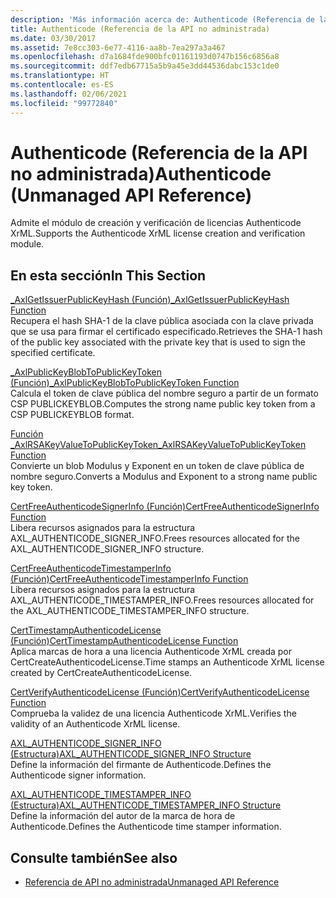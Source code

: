 ```yaml
---
description: 'Más información acerca de: Authenticode (Referencia de la API no administrada)'
title: Authenticode (Referencia de la API no administrada)
ms.date: 03/30/2017
ms.assetid: 7e8cc303-6e77-4116-aa8b-7ea297a3a467
ms.openlocfilehash: d7a1684fde900bfc01161193d0747b156c6856a8
ms.sourcegitcommit: ddf7edb67715a5b9a45e3dd44536dabc153c1de0
ms.translationtype: HT
ms.contentlocale: es-ES
ms.lasthandoff: 02/06/2021
ms.locfileid: "99772840"
---
```

# <a name="authenticode-unmanaged-api-reference"></a><span data-ttu-id="b9ef1-103">Authenticode (Referencia de la API no administrada)</span><span class="sxs-lookup"><span data-stu-id="b9ef1-103">Authenticode (Unmanaged API Reference)</span></span>

<span data-ttu-id="b9ef1-104">Admite el módulo de creación y verificación de licencias Authenticode XrML.</span><span class="sxs-lookup"><span data-stu-id="b9ef1-104">Supports the Authenticode XrML license creation and verification module.</span></span>  
  
## <a name="in-this-section"></a><span data-ttu-id="b9ef1-105">En esta sección</span><span class="sxs-lookup"><span data-stu-id="b9ef1-105">In This Section</span></span>  

 [<span data-ttu-id="b9ef1-106">_AxlGetIssuerPublicKeyHash (Función)</span><span class="sxs-lookup"><span data-stu-id="b9ef1-106">_AxlGetIssuerPublicKeyHash Function</span></span>](axlgetissuerpublickeyhash-function.md)  
 <span data-ttu-id="b9ef1-107">Recupera el hash SHA-1 de la clave pública asociada con la clave privada que se usa para firmar el certificado especificado.</span><span class="sxs-lookup"><span data-stu-id="b9ef1-107">Retrieves the SHA-1 hash of the public key associated with the private key that is used to sign the specified certificate.</span></span>  
  
 [<span data-ttu-id="b9ef1-108">_AxlPublicKeyBlobToPublicKeyToken (Función)</span><span class="sxs-lookup"><span data-stu-id="b9ef1-108">_AxlPublicKeyBlobToPublicKeyToken Function</span></span>](axlpublickeyblobtopublickeytoken-function.md)  
 <span data-ttu-id="b9ef1-109">Calcula el token de clave pública del nombre seguro a partir de un formato CSP PUBLICKEYBLOB.</span><span class="sxs-lookup"><span data-stu-id="b9ef1-109">Computes the strong name public key token from a CSP PUBLICKEYBLOB format.</span></span>  
  
 [<span data-ttu-id="b9ef1-110">Función _AxlRSAKeyValueToPublicKeyToken</span><span class="sxs-lookup"><span data-stu-id="b9ef1-110">_AxlRSAKeyValueToPublicKeyToken Function</span></span>](axlrsakeyvaluetopublickeytoken-function.md)  
 <span data-ttu-id="b9ef1-111">Convierte un blob Modulus y Exponent en un token de clave pública de nombre seguro.</span><span class="sxs-lookup"><span data-stu-id="b9ef1-111">Converts a Modulus and Exponent to a strong name public key token.</span></span>  
  
 [<span data-ttu-id="b9ef1-112">CertFreeAuthenticodeSignerInfo (Función)</span><span class="sxs-lookup"><span data-stu-id="b9ef1-112">CertFreeAuthenticodeSignerInfo Function</span></span>](certfreeauthenticodesignerinfo-function.md)  
 <span data-ttu-id="b9ef1-113">Libera recursos asignados para la estructura AXL_AUTHENTICODE_SIGNER_INFO.</span><span class="sxs-lookup"><span data-stu-id="b9ef1-113">Frees resources allocated for the AXL_AUTHENTICODE_SIGNER_INFO structure.</span></span>  
  
 [<span data-ttu-id="b9ef1-114">CertFreeAuthenticodeTimestamperInfo (Función)</span><span class="sxs-lookup"><span data-stu-id="b9ef1-114">CertFreeAuthenticodeTimestamperInfo Function</span></span>](certfreeauthenticodetimestamperinfo-function.md)  
 <span data-ttu-id="b9ef1-115">Libera recursos asignados para la estructura AXL_AUTHENTICODE_TIMESTAMPER_INFO.</span><span class="sxs-lookup"><span data-stu-id="b9ef1-115">Frees resources allocated for the AXL_AUTHENTICODE_TIMESTAMPER_INFO structure.</span></span>  
  
 [<span data-ttu-id="b9ef1-116">CertTimestampAuthenticodeLicense (Función)</span><span class="sxs-lookup"><span data-stu-id="b9ef1-116">CertTimestampAuthenticodeLicense Function</span></span>](certtimestampauthenticodelicense-function.md)  
 <span data-ttu-id="b9ef1-117">Aplica marcas de hora a una licencia Authenticode XrML creada por CertCreateAuthenticodeLicense.</span><span class="sxs-lookup"><span data-stu-id="b9ef1-117">Time stamps an Authenticode XrML license created by CertCreateAuthenticodeLicense.</span></span>  
  
 [<span data-ttu-id="b9ef1-118">CertVerifyAuthenticodeLicense (Función)</span><span class="sxs-lookup"><span data-stu-id="b9ef1-118">CertVerifyAuthenticodeLicense Function</span></span>](certverifyauthenticodelicense-function.md)  
 <span data-ttu-id="b9ef1-119">Comprueba la validez de una licencia Authenticode XrML.</span><span class="sxs-lookup"><span data-stu-id="b9ef1-119">Verifies the validity of an Authenticode XrML license.</span></span>  
  
 [<span data-ttu-id="b9ef1-120">AXL_AUTHENTICODE_SIGNER_INFO (Estructura)</span><span class="sxs-lookup"><span data-stu-id="b9ef1-120">AXL_AUTHENTICODE_SIGNER_INFO Structure</span></span>](axl-authenticode-signer-info-structure.md)  
 <span data-ttu-id="b9ef1-121">Define la información del firmante de Authenticode.</span><span class="sxs-lookup"><span data-stu-id="b9ef1-121">Defines the Authenticode signer information.</span></span>  
  
 [<span data-ttu-id="b9ef1-122">AXL_AUTHENTICODE_TIMESTAMPER_INFO (Estructura)</span><span class="sxs-lookup"><span data-stu-id="b9ef1-122">AXL_AUTHENTICODE_TIMESTAMPER_INFO Structure</span></span>](axl-authenticode-timestamper-info-structure.md)  
 <span data-ttu-id="b9ef1-123">Define la información del autor de la marca de hora de Authenticode.</span><span class="sxs-lookup"><span data-stu-id="b9ef1-123">Defines the Authenticode time stamper information.</span></span>  
  
## <a name="see-also"></a><span data-ttu-id="b9ef1-124">Consulte también</span><span class="sxs-lookup"><span data-stu-id="b9ef1-124">See also</span></span>

- [<span data-ttu-id="b9ef1-125">Referencia de API no administrada</span><span class="sxs-lookup"><span data-stu-id="b9ef1-125">Unmanaged API Reference</span></span>](../index.md)
